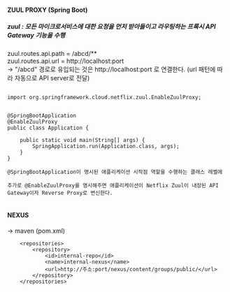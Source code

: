 ####  ZUUL PROXY (Spring Boot)<br>
##### zuul : 모든 마이크로서비스에 대한 요청을 먼저 받아들이고 라우팅하는 프록시 API Gateway 기능을 수행 <br>
zuul.routes.api.path = /abcd/** <br>
zuul.routes.api.url = http://localhost:port <br>
-> "/abcd" 경로로 유입되는 것은 http://localhost:port 로 연결한다. (url 패턴에 따라 자동으로 API server로 전달)
<pre>
<code>
import org.springframework.cloud.netflix.zuul.EnableZuulProxy; <br>

@SpringBootApplication
@EnableZuulProxy
public class Application {

    public static void main(String[] args) {
        SpringApplication.run(Application.class, args);
    }
}

@SpringBootApplication이 명시된 애플리케이션 시작점 역할을 수행하는 클래스 레벨에 <br>
추가로 @EnableZuulProxy를 명시해주면 애플리케이션이 Netflix Zuul이 내장된 API Gateway이자 Reverse Proxy로 변신한다.
</code>
</pre>

#### NEXUS <br>
-> maven (pom.xml)
~~~
    <repositories>
		<repository>
			<id>internal-repo</id>
			<name>internal-nexus</name>
			<url>http://주소:port/nexus/content/groups/public/</url>
		</repository>
    </repositories>
~~~
